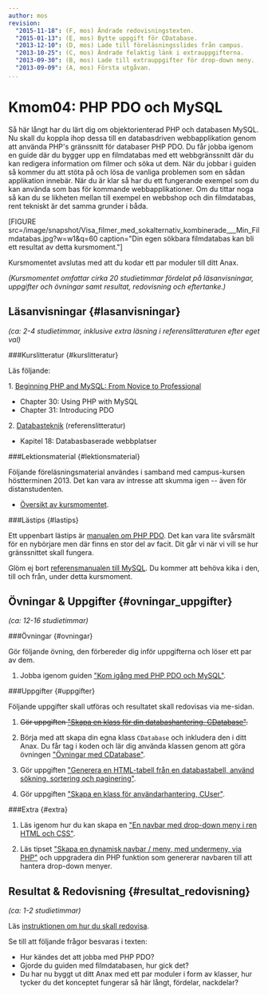 ```yaml
---
author: mos
revision:
  "2015-11-18": (F, mos) Ändrade redovisningstexten.
  "2015-01-13": (E, mos) Bytte uppgift för CDatabase.
  "2013-12-10": (D, mos) Lade till föreläsningsslides från campus.
  "2013-10-25": (C, mos) Ändrade felaktig länk i extrauppgifterna.
  "2013-09-30": (B, mos) Lade till extrauppgifter för drop-down meny.
  "2013-09-09": (A, mos) Första utgåvan.
...
```

Kmom04: PHP PDO och MySQL
==================================

Så här långt har du lärt dig om objektorienterad PHP och databasen MySQL. Nu skall du koppla ihop dessa till en databasdriven webbapplikation genom att använda PHP's gränssnitt för databaser PHP PDO. Du får jobba igenom en guide där du bygger upp en filmdatabas med ett webbgränssnitt där du kan redigera information om filmer och söka ut dem. När du jobbar i guiden så kommer du att stöta på och lösa de vanliga problemen som en sådan applikation innebär. När du är klar så har du ett fungerande exempel som du kan använda som bas för kommande webbapplikationer. Om du tittar noga så kan du se likheten mellan till exempel en webbshop och din filmdatabas, rent tekniskt är det samma grunder i båda.

[FIGURE src=/image/snapshot/Visa_filmer_med_sokalternativ_kombinerade___Min_Filmdatabas.jpg?w=w1&q=60 caption="Din egen sökbara filmdatabas kan bli ett resultat av detta kursmoment."]

Kursmomentet avslutas med att du kodar ett par moduler till ditt Anax.

*(Kursmomentet omfattar cirka 20 studietimmar fördelat på läsanvisningar, uppgifter och övningar samt resultat, redovisning och eftertanke.)*



Läsanvisningar  {#lasanvisningar}
---------------------------------

*(ca: 2-4 studietimmar, inklusive extra läsning i referenslitteraturen efter eget val)*



###Kurslitteratur  {#kurslitteratur}

Läs följande:

1\. [Beginning PHP and MySQL: From Novice to Professional](kunskap/boken-beginning-php-and-mysql-from-novice-to-professional)

* Chapter 30: Using PHP with MySQL
* Chapter 31: Introducing PDO



2\. [Databasteknik](kunskap/boken-databasteknik) (referenslitteratur)

* Kapitel 18: Databasbaserade webbplatser



###Lektionsmaterial  {#lektionsmaterial}

Följande föreläsningsmaterial användes i samband med campus-kursen höstterminen 2013. Det kan vara av intresse att skumma igen -- även för distanstudenten.

* [Översikt av kursmomentet](https://dl.dropboxusercontent.com/u/24315211/oophp/oophp-kmom04-ht13.pdf).



###Lästips {#lastips}

Ett uppenbart lästips är [manualen om PHP PDO](http://php.net/manual/en/book.pdo.php). Det kan vara lite svårsmält för en nybörjare men där finns en stor del av facit. Dit går vi när vi vill se hur gränssnittet skall fungera.

Glöm ej bort [referensmanualen till MySQL](http://dev.mysql.com/doc/refman/5.6/en/). Du kommer att behöva kika i den, till och från, under detta kursmoment.



Övningar & Uppgifter  {#ovningar_uppgifter}
-------------------------------------------

*(ca: 12-16 studietimmar)*


###Övningar {#ovningar}

Gör följande övning, den förbereder dig inför uppgifterna och löser ett par av dem.

1. Jobba igenom guiden ["Kom igång med PHP PDO och MySQL"](kunskap/kom-igang-med-php-pdo-och-mysql).



###Uppgifter {#uppgifter}

Följande uppgifter skall utföras och resultatet skall redovisas via me-sidan.

1. <strike>Gör uppgiften ["Skapa en klass för din databashantering, CDatabase"](uppgift/skapa-en-klass-for-din-databashantering-cdatabase).</strike>

1. Börja med att skapa din egna klass `CDatabase` och inkludera den i ditt Anax. Du får tag i koden och lär dig använda klassen genom att göra övningen ["Övningar med CDatabase"](uppgift/ovningar-med-cdatabase).

1. Gör uppgiften ["Generera en HTML-tabell från en databastabell, använd sökning, sortering och paginering"](uppgift/generera-en-html-tabell-fran-en-databastabell-anvand-sokning-sortering-och-paginering). 

1. Gör uppgiften ["Skapa en klass för användarhantering, CUser"](uppgift/skapa-en-klass-for-anvandarhantering-cuser).



###Extra {#extra}

1. Läs igenom hur du kan skapa en ["En navbar med drop-down meny i ren HTML och CSS"](coachen/en-navbar-med-drop-down-meny-i-ren-html-och-css).

2. Läs tipset ["Skapa en dynamisk navbar / meny, med undermeny, via PHP"](coachen/skapa-en-dynamisk-navbar-meny-med-undermeny-via-php) och uppgradera din PHP funktion som genererar navbaren till att hantera drop-down menyer.



Resultat & Redovisning  {#resultat_redovisning}
-----------------------------------------------

*(ca: 1-2 studietimmar)*

Läs [instruktionen om hur du skall redovisa](kurser/oophp-v2/redovisa).

Se till att följande frågor besvaras i texten:

* Hur kändes det att jobba med PHP PDO?
* Gjorde du guiden med filmdatabasen, hur gick det?
* Du har nu byggt ut ditt Anax med ett par moduler i form av klasser, hur tycker du det konceptet fungerar så här långt, fördelar, nackdelar?
